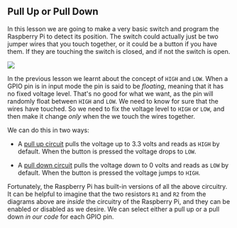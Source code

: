 ## Pull Up or Pull Down
In this lesson we are going to make a very basic switch and program the Raspberry Pi to detect its position. The switch could actually just be two jumper wires that you touch together, or it could be a button if you have them. If they are touching the switch is closed, and if not the switch is open.

![](images/jumpers.jpg)

In the previous lesson we learnt about the concept of `HIGH` and `LOW`. When a GPIO pin is in input mode the pin is said to be *floating*, meaning that it has no fixed voltage level. That's no good for what we want, as the pin will randomly float between `HIGH` and `LOW`. We need to know for sure that the wires have touched. So we need to fix the voltage level to `HIGH` or `LOW`, and then make it change *only* when the we touch the wires together.

We can do this in two ways:

- A [pull up circuit](images/pull_up.png) pulls the voltage up to 3.3 volts and reads as `HIGH` by default. When the button is pressed the voltage drops to `LOW`.

- A [pull down circuit](images/pull_up.png) pulls the voltage down to 0 volts and reads as `LOW` by default. When the button is pressed the voltage jumps to `HIGH`.

Fortunately, the Raspberry Pi has built-in versions of all the above circuitry. It can be helpful to imagine that the two resistors `R1` and `R2` from the diagrams above are *inside* the circuitry of the Raspberry Pi, and they can be enabled or disabled as we desire. We can select either a pull up or a pull down *in our code* for each GPIO pin.
